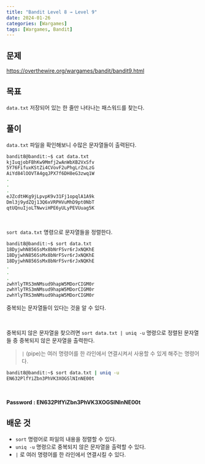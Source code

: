 ```yaml
---
title: "Bandit Level 8 → Level 9"
date: 2024-01-26
categories: [Wargames]
tags: [Wargames, Bandit]
---
```


## 문제
<https://overthewire.org/wargames/bandit/bandit9.html>

## 목표
`data.txt` 저장되어 있는 한 줄만 나타나는 패스워드를 찾는다.
 
## 풀이
`data.txt` 파일을 확인해보니 수많은 문자열들이 출력된다.

```sh
bandit8@bandit:~$ cat data.txt
kjIuqjobFBhKw9Mmfj2wAnWbXB2VxSfv
5Y76FifuxKStZi4CVovF2uPhgLrZnLzG
AiYd84lOOVTA4gqJPX7f6DH8eG3zwq1W
.
.
.
eJZcdtHKg9jLpvpK9v31Fj1opqlA1A9k
Dml3j9ydZQj13Q6xVRPHVuMhD9pt0NbT
qtUQnuIjoLTNwviHPE6yULyPEVUuag5K
```  

&nbsp;  

`sort data.txt` 명령으로 문자열들을 정렬한다.

```sh
bandit8@bandit:~$ sort data.txt
18DyjwhN856SsMx8bNrFSvr6rJxNQKhE
18DyjwhN856SsMx8bNrFSvr6rJxNQKhE
18DyjwhN856SsMx8bNrFSvr6rJxNQKhE
.
.
.
zwhYlyTRS3mNMsud9hapW5MDorCIGM0r
zwhYlyTRS3mNMsud9hapW5MDorCIGM0r
zwhYlyTRS3mNMsud9hapW5MDorCIGM0r
```
중복되는 문자열들이 있다는 것을 알 수 있다.  

&nbsp;  

중복되지 않은 문자열을 찾으려면 
`sort data.txt | uniq -u` 명령으로 정렬된 문자열들 중 중복되지 않은 문자열을 출력한다.

> `|` (pipe)는 여러 명령어를 한 라인에서 연결시켜서 사용할 수 있게 해주는 명령어다.

```sh
bandit8@bandit:~$ sort data.txt | uniq -u
EN632PlfYiZbn3PhVK3XOGSlNInNE00t
```  

&nbsp;  

**Password : EN632PlfYiZbn3PhVK3XOGSlNInNE00t**

## 배운 것
- `sort` 명령어로 파일의 내용을 정렬할 수 있다.
- `uniq -u` 명령으로 중복되지 않은 문자열을 출력할 수 있다.
- `|` 로 여러 명령어를 한 라인에서 연결시킬 수 있다.